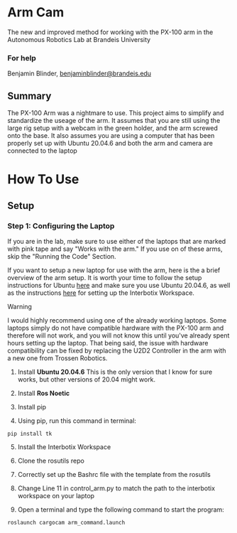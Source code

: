 # Arm Cam
The new and improved method for working with the PX-100 arm in the Autonomous Robotics Lab at Brandeis University

### For help

Benjamin Blinder, [benjaminblinder@brandeis.edu](mailto:benjaminblinder@brandeis.edu)

## Summary

The PX-100 Arm was a nightmare to use. This project aims to simplify and standardize the useage of the arm. It assumes that you are still using the large rig setup with a webcam in the green holder, and the arm screwed onto the base. It also assumes you are using a computer that has been properly set up with Ubuntu 20.04.6 and both the arm and camera are connected to the laptop

# How To Use

## Setup

### Step 1: Configuring the Laptop
If you are in the lab, make sure to use either of the laptops that are marked with pink tape and say "Works with the arm." 
If you use on of these arms, skip the "Running the Code" Section.

If you want to setup a new laptop for use with the arm, here is the a brief overview of the arm setup. It is worth your time to follow the setup instructions for Ubuntu [here](https://ubuntu.com/tutorials/install-ubuntu-desktop?ref=mrdbourke.com#1-overview) and make sure you use Ubuntu 20.04.6, as well as the instructions [here](https://campus-rover.gitbook.io/lab-notebook/campusrover-lab-notebook/faq/interbotixpincherx100) for setting up the Interbotix Workspace.
>[!WARNING]
>I would highly recommend using one of the already working laptops. Some laptops simply do not have compatible hardware with the PX-100 arm and therefore will not work, and you will not know this until you've already spent hours setting up the laptop.
That being said, the issue with hardware compatibility can be fixed by replacing the U2D2 Controller in the arm with a new one from Trossen Robotics. 

1. Install **Ubuntu 20.04.6**
This is the only version that I know for sure works, but other versions of 20.04 might work.

2. Install **Ros Noetic**

3. Install pip

4. Using pip, run this command in terminal:
```
pip install tk
```
5. Install the Interbotix Workspace

6. Clone the rosutils repo

7. Correctly set up the Bashrc file with the template from the rosutils

8. Change Line 11 in control_arm.py to match the path to the interbotix workspace on your laptop

9. Open a terminal and type the following command to start the program:
```
roslaunch cargocam arm_command.launch
```

